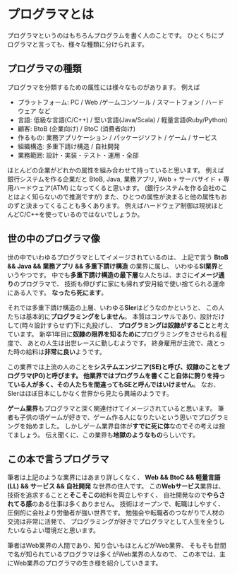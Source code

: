 # プログラマとは

プログラマというのはもちろんプログラムを書く人のことです。
ひとくちにプログラマと言っても、様々な種類に分けられます。

## プログラマの種類

プログラマを分類するための属性には様々なものがあります。
例えば

- プラットフォーム: PC / Web /ゲームコンソール / スマートフォン / ハードウェア など
- 言語: 低級な言語(C/C++) / 堅い言語(Java/Scala) / 軽量言語(Ruby/Python)
- 顧客: BtoB (企業向け) / BtoC (消費者向け)
- 作るもの: 業務アプリケーション / パッケージソフト / ゲーム / サービス
- 組織構造: 多重下請け構造 / 自社開発
- 業務範囲: 設計・実装・テスト・運用・全部

ほとんどの企業がどれかの属性を組み合わせて持っていると思います。
例えば銀行システムを作る企業だと BtoB, Java, 業務アプリ, Web + サーバサイド + 専用ハードウェア(ATM) になってくると思います。
(銀行システムを作る会社のことはよく知らないので推測ですが)
また、ひとつの属性が決まると他の属性もおのずと決まってくることも多くあります。
例えばハードウェア制御は現状ほとんどC/C++を使っているのではないでしょうか。

## 世の中のプログラマ像

世の中でいわゆるプログラマとしてイメージされているのは、
上記で言う **BtoB && Java && 業務アプリ && 多重下請け構造** の業界に属し、
いわゆる**SI業界**というやつです。
中でも**多重下請け構造の最下層**な人たちは、まさに**イメージ通り**のプログラマで、
技術も伸びずに家にも帰れず安月給で使い捨てられる運命にある人です。
**なったら死にます**。

それでは多重下請け構造の上層、いわゆる**SIer**はどうなのかというと、
この人たちは基本的に**プログラミングをしません**。
本質はコンサルであり、設計だけして(時々設計すらせず)下に丸投げし、
**プログラミングは奴隷がすること**と考えています。
新卒1年目に**奴隷の限界を知るために**プログラミングをさせられる程度で、
あとの人生は出世レースに勤しむようです。
終身雇用が主流で、歳とった時の給料は**非常に良い**ようです。

この業界では上流の人のことを**システムエンジニア(SE)**と呼び、奴隷のことを**プログラマ(PG)**と呼びます。
他業界ではプログラムを書くこと自体に誇りを持っている人が多く、その人たちを**間違ってもSEと呼んではいけません**。
なお、SIerはほぼ日本にしかなく世界から見たら異端のようです。

**ゲーム業界**もプログラマと深く関連付けてイメージされていると思います。
筆者も子供の頃ゲームが好きで、ゲーム作る人になりたいという思いでプログラミングを始めました。
しかしゲーム業界自体が**すでに死に体**なのでその考えは捨てましょう。
伝え聞くに、この業界も**地獄のようなもの**らしいです。

## この本で言うプログラマ

筆者は上記のような業界にはあまり詳しくなく、
**Web && BtoC && 軽量言語(LL) && サービス && 自社開発** な世界の住人です。
この**Webサービス**業界は、技術を追求することと**そこそこの**給料を両立しやすく、
自社開発なので**やらされてる感**のある仕事は多くありません。
技術はオープンで、転職はしやすく、圧倒的に会社より労働者が強い世界です。
勉強会や転職者のつながりで人材の交流は非常に活発で、
プログラミングが好きでプログラマとして人生を全うしたいならよい環境だと思います。

筆者はWeb業界の人間であり、知り合いもほとんどがWeb業界、
そもそも世間で名が知られているプログラマは多くがWeb業界の人なので、
この本では、主にWeb業界のプログラマの生き様を紹介していきます。
